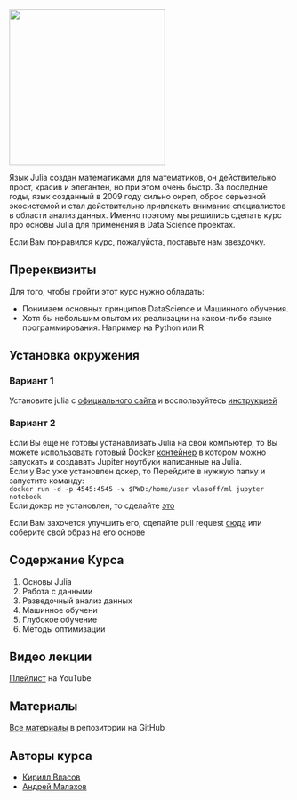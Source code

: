 <img src="https://github.com/JuliaEvangelists/Julia-in-DS/raw/main/pic/Logo.png" width="280">

Язык Julia создан математиками для математиков, он действительно прост, красив и элегантен, но при этом очень быстр. За последние годы, язык созданный в 2009 году сильно окреп, оброс серьезной экосистемой и стал действительно привлекать внимание специалистов в области анализ данных. Именно поэтому мы решились сделать курс про основы Julia для применения в Data Science проектах.

Если Вам понравился курс, пожалуйста, поставьте нам звездочку. 

## Пререквизиты
Для того, чтобы пройти этот курс нужно обладать:
- Понимаем основных принципов DataScience и Машинного обучения. 
- Хотя бы небольшим опытом их реализации на каком-либо языке программирования. Например на Python или R

## Установка окружения
### Вариант 1
Установите julia c [официального сайта](https://julialang.org/downloads/) и воспользуйтесь [инструкцией](https://datatofish.com/add-julia-to-jupyter/)

### Вариант 2
Если Вы еще не готовы устанавливать Julia на свой компьютер, то Вы можете использовать готовый Docker [контейнер](https://hub.docker.com/repository/docker/vlasoff/ml) в котором можно запускать и создавать Jupiter ноутбуки написанные на Julia.  
Если у Вас уже установлен докер, то Перейдите в нужную папку и запустите команду:  
```docker run -d -p 4545:4545 -v $PWD:/home/user vlasoff/ml jupyter notebook```   
Если докер не установлен, то сделайте [это](https://www.docker.com/products/docker-desktop)
  
Если Вам захочется улучшить его, сделайте pull request [сюда](https://github.com/VlasovKirill/ml_docker) или соберите свой образ на его основе


## Содержание Курса
1. Основы Julia
2. Работа с данными
3. Разведочный анализ данных
4. Машинное обучени
5. Глубокое обучение
6. Методы оптимизации

## Видео лекции
[Плейлист](https://www.youtube.com/playlist?list=PLTlO6nV_TaGDX81p4b1dbqtJWHR1iZqof) на YouTube

## Материалы
[Все материалы](https://github.com/JuliaEvangelists/Julia-in-DS/) в репозитории на GitHub

## Авторы курса
- [Кирилл Власов](https://github.com/VlasovKirill)
- [Андрей Малахов](https://github.com/andreymalakhov)
